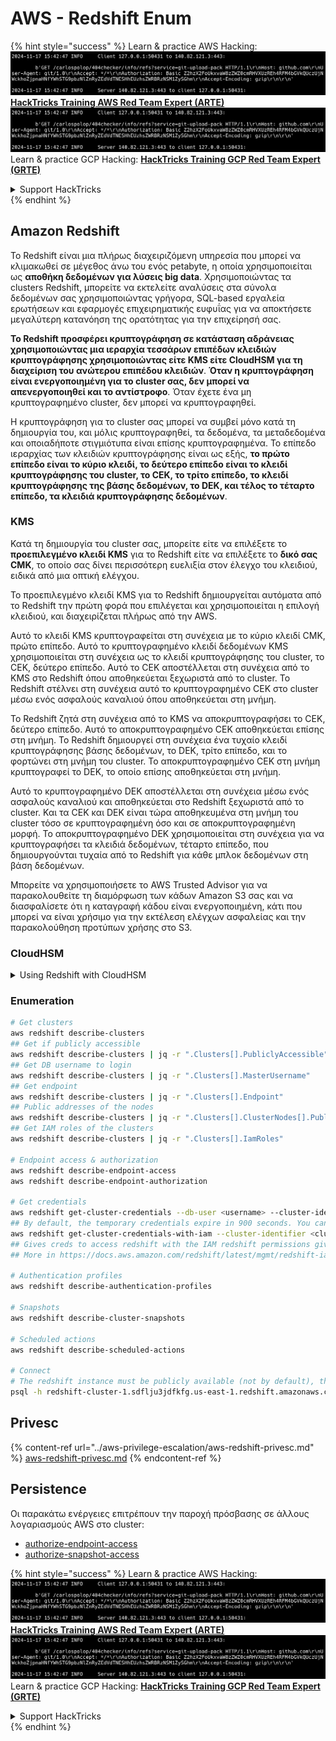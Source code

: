 # AWS - Redshift Enum

{% hint style="success" %}
Learn & practice AWS Hacking:<img src="../../../.gitbook/assets/image (1).png" alt="" data-size="line">[**HackTricks Training AWS Red Team Expert (ARTE)**](https://training.hacktricks.xyz/courses/arte)<img src="../../../.gitbook/assets/image (1).png" alt="" data-size="line">\
Learn & practice GCP Hacking: <img src="../../../.gitbook/assets/image (2).png" alt="" data-size="line">[**HackTricks Training GCP Red Team Expert (GRTE)**<img src="../../../.gitbook/assets/image (2).png" alt="" data-size="line">](https://training.hacktricks.xyz/courses/grte)

<details>

<summary>Support HackTricks</summary>

* Check the [**subscription plans**](https://github.com/sponsors/carlospolop)!
* **Join the** 💬 [**Discord group**](https://discord.gg/hRep4RUj7f) or the [**telegram group**](https://t.me/peass) or **follow** us on **Twitter** 🐦 [**@hacktricks\_live**](https://twitter.com/hacktricks\_live)**.**
* **Share hacking tricks by submitting PRs to the** [**HackTricks**](https://github.com/carlospolop/hacktricks) and [**HackTricks Cloud**](https://github.com/carlospolop/hacktricks-cloud) github repos.

</details>
{% endhint %}

## Amazon Redshift

Το Redshift είναι μια πλήρως διαχειριζόμενη υπηρεσία που μπορεί να κλιμακωθεί σε μέγεθος άνω του ενός petabyte, η οποία χρησιμοποιείται ως **αποθήκη δεδομένων για λύσεις big data**. Χρησιμοποιώντας τα clusters Redshift, μπορείτε να εκτελείτε αναλύσεις στα σύνολα δεδομένων σας χρησιμοποιώντας γρήγορα, SQL-based εργαλεία ερωτήσεων και εφαρμογές επιχειρηματικής ευφυΐας για να αποκτήσετε μεγαλύτερη κατανόηση της ορατότητας για την επιχείρησή σας.

**Το Redshift προσφέρει κρυπτογράφηση σε κατάσταση αδράνειας χρησιμοποιώντας μια ιεραρχία τεσσάρων επιπέδων κλειδιών κρυπτογράφησης χρησιμοποιώντας είτε KMS είτε CloudHSM για τη διαχείριση του ανώτερου επιπέδου κλειδιών**. **Όταν η κρυπτογράφηση είναι ενεργοποιημένη για το cluster σας, δεν μπορεί να απενεργοποιηθεί και το αντίστροφο**. Όταν έχετε ένα μη κρυπτογραφημένο cluster, δεν μπορεί να κρυπτογραφηθεί.

Η κρυπτογράφηση για το cluster σας μπορεί να συμβεί μόνο κατά τη δημιουργία του, και μόλις κρυπτογραφηθεί, τα δεδομένα, τα μεταδεδομένα και οποιαδήποτε στιγμιότυπα είναι επίσης κρυπτογραφημένα. Το επίπεδο ιεραρχίας των κλειδιών κρυπτογράφησης είναι ως εξής, **το πρώτο επίπεδο είναι το κύριο κλειδί, το δεύτερο επίπεδο είναι το κλειδί κρυπτογράφησης του cluster, το CEK, το τρίτο επίπεδο, το κλειδί κρυπτογράφησης της βάσης δεδομένων, το DEK, και τέλος το τέταρτο επίπεδο, τα κλειδιά κρυπτογράφησης δεδομένων**.

### KMS

Κατά τη δημιουργία του cluster σας, μπορείτε είτε να επιλέξετε το **προεπιλεγμένο κλειδί KMS** για το Redshift είτε να επιλέξετε το **δικό σας CMK**, το οποίο σας δίνει περισσότερη ευελιξία στον έλεγχο του κλειδιού, ειδικά από μια οπτική ελέγχου.

Το προεπιλεγμένο κλειδί KMS για το Redshift δημιουργείται αυτόματα από το Redshift την πρώτη φορά που επιλέγεται και χρησιμοποιείται η επιλογή κλειδιού, και διαχειρίζεται πλήρως από την AWS.

Αυτό το κλειδί KMS κρυπτογραφείται στη συνέχεια με το κύριο κλειδί CMK, πρώτο επίπεδο. Αυτό το κρυπτογραφημένο κλειδί δεδομένων KMS χρησιμοποιείται στη συνέχεια ως το κλειδί κρυπτογράφησης του cluster, το CEK, δεύτερο επίπεδο. Αυτό το CEK αποστέλλεται στη συνέχεια από το KMS στο Redshift όπου αποθηκεύεται ξεχωριστά από το cluster. Το Redshift στέλνει στη συνέχεια αυτό το κρυπτογραφημένο CEK στο cluster μέσω ενός ασφαλούς καναλιού όπου αποθηκεύεται στη μνήμη.

Το Redshift ζητά στη συνέχεια από το KMS να αποκρυπτογραφήσει το CEK, δεύτερο επίπεδο. Αυτό το αποκρυπτογραφημένο CEK αποθηκεύεται επίσης στη μνήμη. Το Redshift δημιουργεί στη συνέχεια ένα τυχαίο κλειδί κρυπτογράφησης βάσης δεδομένων, το DEK, τρίτο επίπεδο, και το φορτώνει στη μνήμη του cluster. Το αποκρυπτογραφημένο CEK στη μνήμη κρυπτογραφεί το DEK, το οποίο επίσης αποθηκεύεται στη μνήμη.

Αυτό το κρυπτογραφημένο DEK αποστέλλεται στη συνέχεια μέσω ενός ασφαλούς καναλιού και αποθηκεύεται στο Redshift ξεχωριστά από το cluster. Και τα CEK και DEK είναι τώρα αποθηκευμένα στη μνήμη του cluster τόσο σε κρυπτογραφημένη όσο και σε αποκρυπτογραφημένη μορφή. Το αποκρυπτογραφημένο DEK χρησιμοποιείται στη συνέχεια για να κρυπτογραφήσει τα κλειδιά δεδομένων, τέταρτο επίπεδο, που δημιουργούνται τυχαία από το Redshift για κάθε μπλοκ δεδομένων στη βάση δεδομένων.

Μπορείτε να χρησιμοποιήσετε το AWS Trusted Advisor για να παρακολουθείτε τη διαμόρφωση των κάδων Amazon S3 σας και να διασφαλίσετε ότι η καταγραφή κάδου είναι ενεργοποιημένη, κάτι που μπορεί να είναι χρήσιμο για την εκτέλεση ελέγχων ασφαλείας και την παρακολούθηση προτύπων χρήσης στο S3.

### CloudHSM

<details>

<summary>Using Redshift with CloudHSM</summary>

Όταν εργάζεστε με το CloudHSM για να εκτελέσετε την κρυπτογράφησή σας, πρώτα πρέπει να ρυθμίσετε μια αξιόπιστη σύνδεση μεταξύ του πελάτη HSM σας και του Redshift χρησιμοποιώντας πιστοποιητικά πελάτη και διακομιστή.

Αυτή η σύνδεση απαιτείται για να παρέχει ασφαλείς επικοινωνίες, επιτρέποντας στα κλειδιά κρυπτογράφησης να αποστέλλονται μεταξύ του πελάτη HSM σας και των clusters Redshift σας. Χρησιμοποιώντας ένα τυχαία παραγόμενο ζεύγος ιδιωτικού και δημόσιου κλειδιού, το Redshift δημιουργεί ένα δημόσιο πιστοποιητικό πελάτη, το οποίο κρυπτογραφείται και αποθηκεύεται από το Redshift. Αυτό πρέπει να κατέβει και να καταχωρηθεί στον πελάτη HSM σας, και να ανατεθεί στο σωστό τμήμα HSM.

Πρέπει στη συνέχεια να ρυθμίσετε το Redshift με τις παρακάτω λεπτομέρειες του πελάτη HSM σας: τη διεύθυνση IP του HSM, το όνομα τμήματος HSM, τον κωδικό πρόσβασης τμήματος HSM και το δημόσιο πιστοποιητικό διακομιστή HSM, το οποίο κρυπτογραφείται από το CloudHSM χρησιμοποιώντας ένα εσωτερικό κύριο κλειδί. Μόλις παρασχεθούν αυτές οι πληροφορίες, το Redshift θα επιβεβαιώσει και θα επαληθεύσει ότι μπορεί να συνδεθεί και να έχει πρόσβαση στο τμήμα ανάπτυξης.

Εάν οι εσωτερικές πολιτικές ασφαλείας ή οι έλεγχοι διακυβέρνησης απαιτούν να εφαρμόσετε περιστροφή κλειδιών, τότε αυτό είναι δυνατό με το Redshift, επιτρέποντάς σας να περιστρέφετε τα κλειδιά κρυπτογράφησης για κρυπτογραφημένα clusters, ωστόσο, πρέπει να είστε ενήμεροι ότι κατά τη διαδικασία περιστροφής κλειδιών, θα καταστήσει ένα cluster μη διαθέσιμο για πολύ σύντομο χρονικό διάστημα, οπότε είναι καλύτερο να περιστρέφετε τα κλειδιά μόνο όταν χρειάζεται ή αν πιστεύετε ότι μπορεί να έχουν παραβιαστεί.

Κατά τη διάρκεια της περιστροφής, το Redshift θα περιστρέψει το CEK για το cluster σας και για οποιαδήποτε αντίγραφα ασφαλείας αυτού του cluster. Θα περιστρέψει ένα DEK για το cluster αλλά δεν είναι δυνατό να περιστραφεί ένα DEK για τα στιγμιότυπα που αποθηκεύονται στο S3 που έχουν κρυπτογραφηθεί χρησιμοποιώντας το DEK. Θα θέσει το cluster σε κατάσταση 'περιστροφής κλειδιών' μέχρι να ολοκληρωθεί η διαδικασία, όταν η κατάσταση θα επιστρέψει σε 'διαθέσιμο'.

</details>

### Enumeration
```bash
# Get clusters
aws redshift describe-clusters
## Get if publicly accessible
aws redshift describe-clusters | jq -r ".Clusters[].PubliclyAccessible"
## Get DB username to login
aws redshift describe-clusters | jq -r ".Clusters[].MasterUsername"
## Get endpoint
aws redshift describe-clusters | jq -r ".Clusters[].Endpoint"
## Public addresses of the nodes
aws redshift describe-clusters | jq -r ".Clusters[].ClusterNodes[].PublicIPAddress"
## Get IAM roles of the clusters
aws redshift describe-clusters | jq -r ".Clusters[].IamRoles"

# Endpoint access & authorization
aws redshift describe-endpoint-access
aws redshift describe-endpoint-authorization

# Get credentials
aws redshift get-cluster-credentials --db-user <username> --cluster-identifier <cluster-id>
## By default, the temporary credentials expire in 900 seconds. You can optionally specify a duration between 900 seconds (15 minutes) and 3600 seconds (60 minutes).
aws redshift get-cluster-credentials-with-iam --cluster-identifier <cluster-id>
## Gives creds to access redshift with the IAM redshift permissions given to the current AWS account
## More in https://docs.aws.amazon.com/redshift/latest/mgmt/redshift-iam-access-control-identity-based.html

# Authentication profiles
aws redshift describe-authentication-profiles

# Snapshots
aws redshift describe-cluster-snapshots

# Scheduled actions
aws redshift describe-scheduled-actions

# Connect
# The redshift instance must be publicly available (not by default), the sg need to allow inbounds connections to the port and you need creds
psql -h redshift-cluster-1.sdflju3jdfkfg.us-east-1.redshift.amazonaws.com -U admin -d dev -p 5439
```
## Privesc

{% content-ref url="../aws-privilege-escalation/aws-redshift-privesc.md" %}
[aws-redshift-privesc.md](../aws-privilege-escalation/aws-redshift-privesc.md)
{% endcontent-ref %}

## Persistence

Οι παρακάτω ενέργειες επιτρέπουν την παροχή πρόσβασης σε άλλους λογαριασμούς AWS στο cluster:

* [authorize-endpoint-access](https://docs.aws.amazon.com/cli/latest/reference/redshift/authorize-endpoint-access.html)
* [authorize-snapshot-access](https://docs.aws.amazon.com/cli/latest/reference/redshift/authorize-snapshot-access.html)

{% hint style="success" %}
Learn & practice AWS Hacking:<img src="../../../.gitbook/assets/image (1).png" alt="" data-size="line">[**HackTricks Training AWS Red Team Expert (ARTE)**](https://training.hacktricks.xyz/courses/arte)<img src="../../../.gitbook/assets/image (1).png" alt="" data-size="line">\
Learn & practice GCP Hacking: <img src="../../../.gitbook/assets/image (2).png" alt="" data-size="line">[**HackTricks Training GCP Red Team Expert (GRTE)**<img src="../../../.gitbook/assets/image (2).png" alt="" data-size="line">](https://training.hacktricks.xyz/courses/grte)

<details>

<summary>Support HackTricks</summary>

* Check the [**subscription plans**](https://github.com/sponsors/carlospolop)!
* **Join the** 💬 [**Discord group**](https://discord.gg/hRep4RUj7f) or the [**telegram group**](https://t.me/peass) or **follow** us on **Twitter** 🐦 [**@hacktricks\_live**](https://twitter.com/hacktricks\_live)**.**
* **Share hacking tricks by submitting PRs to the** [**HackTricks**](https://github.com/carlospolop/hacktricks) and [**HackTricks Cloud**](https://github.com/carlospolop/hacktricks-cloud) github repos.

</details>
{% endhint %}
